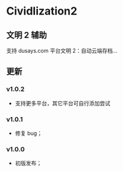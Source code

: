 # Cividlization2

## 文明 2 辅助

支持 dusays.com 平台文明 2：自动云端存档...

## 更新

### v1.0.2

-   支持更多平台，其它平台可自行添加尝试

### v1.0.1

-   修复 bug；

### v1.0.0

-   初版发布；
